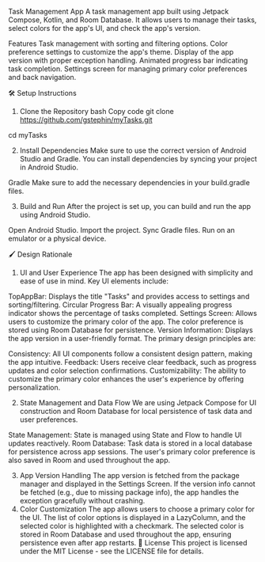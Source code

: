 Task Management App
A task management app built using Jetpack Compose, Kotlin, and Room Database. It allows users to
manage their tasks, select colors for the app's UI, and check the app's version.

Features
Task management with sorting and filtering options.
Color preference settings to customize the app's theme.
Display of the app version with proper exception handling.
Animated progress bar indicating task completion.
Settings screen for managing primary color preferences and back navigation.

🛠 Setup Instructions

1. Clone the Repository
   bash
   Copy code
   git clone https://github.com/gstephin/myTasks.git


 cd myTasks

   
2.  Install Dependencies
Make sure to use the correct version of Android Studio and Gradle. You can install dependencies by
syncing your project in Android Studio.

Gradle
Make sure to add the necessary dependencies in your build.gradle files.

3. Build and Run
   After the project is set up, you can build and run the app using Android Studio.

Open Android Studio.
Import the project.
Sync Gradle files.
Run on an emulator or a physical device.

🖌 Design Rationale

1. UI and User Experience
   The app has been designed with simplicity and ease of use in mind. Key UI elements include:

TopAppBar: Displays the title "Tasks" and provides access to settings and sorting/filtering.
Circular Progress Bar: A visually appealing progress indicator shows the percentage of tasks
completed.
Settings Screen: Allows users to customize the primary color of the app. The color preference is
stored using Room Database for persistence.
Version Information: Displays the app version in a user-friendly format.
The primary design principles are:

Consistency: All UI components follow a consistent design pattern, making the app intuitive.
Feedback: Users receive clear feedback, such as progress updates and color selection confirmations.
Customizability: The ability to customize the primary color enhances the user's experience by
offering personalization.

2. State Management and Data Flow
   We are using Jetpack Compose for UI construction and Room Database for local persistence of task
   data and user preferences.

State Management: State is managed using State and Flow to handle UI updates reactively.
Room Database: Task data is stored in a local database for persistence across app sessions. The
user's primary color preference is also saved in Room and used throughout the app.

3. App Version Handling
   The app version is fetched from the package manager and displayed in the Settings Screen.
   If the version info cannot be fetched (e.g., due to missing package info), the app handles the
   exception gracefully without crashing.
4. Color Customization
   The app allows users to choose a primary color for the UI. The list of color options is displayed
   in a LazyColumn, and the selected color is highlighted with a checkmark.
   The selected color is stored in Room Database and used throughout the app, ensuring persistence
   even after app restarts.
   📝 License
   This project is licensed under the MIT License - see the LICENSE file for details.




